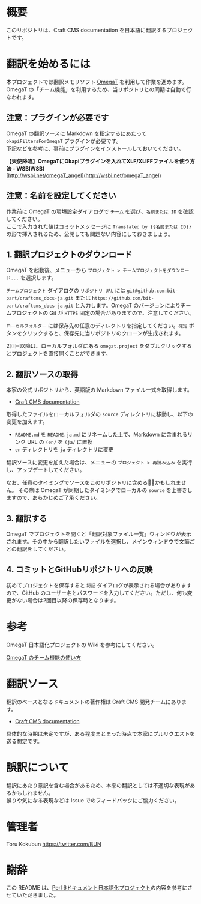 # 概要

このリポジトリは、Craft CMS documentation を日本語に翻訳するプロジェクトです。

# 翻訳を始めるには

本プロジェクトでは翻訳メモリソフト [OmegaT](http://www.omegat.org/ja/omegat.html) を利用して作業を進めます。  
OmegaT の「チーム機能」を利用するため、当リポジトリとの同期は自動で行なわれます。

## 注意：プラグインが必要です

OmegaT の翻訳ソースに Markdown を指定するにあたって `okapiFiltersForOmegaT` プラグインが必要です。  
下記などを参考に、事前にプラグインをインストールしておいてください。

**【天使降臨】OmegaTにOkapiプラグインを入れてXLF/XLIFFファイルを使う方法 - WSBIWSBI**  
[http://wsbi.net/omegaT_angel](http://wsbi.net/omegaT_angel)

## 注意：名前を設定してください

作業前に OmegaT の環境設定ダイアログで `チーム` を選び、`名前または ID` を確認してください。  
ここで入力された値はコミットメッセージに `Translated by {{名前または ID}}` の形で挿入されるため、公開しても問題ない内容にしておきましょう。

## 1. 翻訳プロジェクトのダウンロード

OmegaT を起動後、メニューから `プロジェクト > チームプロジェクトをダウンロード...` を選択します。

`チームプロジェクト` ダイアログの `リポジトリ URL` には `git@github.com:bit-part/craftcms_docs-ja.git` または `https://github.com/bit-part/craftcms_docs-ja.git` と入力します。OmegaT のバージョンによりチームプロジェクトの Git が `HTTPS` 固定の場合がありますので、注意してください。

`ローカルフォルダー` には保存先の任意のディレクトリを指定してください。`確定` ボタンをクリックすると、保存先に当リポジトリのクローンが生成されます。

2回目以降は、ローカルフォルダにある `omegat.project` をダブルクリックするとプロジェクトを直接開くことができます。

## 2. 翻訳ソースの取得

本家の公式リポジトリから、英語版の Markdown ファイル一式を取得します。

* [Craft CMS documentation](https://github.com/craftcms/docs)

取得したファイルをローカルフォルダの `source` ディレクトリに移動し、以下の変更を加えます。

* `README.md` を `README.ja.md` にリネームした上で、Markdown に含まれるリンク URL の `(en/` を `(ja/` に置換
* `en` ディレクトリを `ja` ディレクトリに変更

翻訳ソースに変更を加えた場合は、メニューの `プロジェクト > 再読み込み` を実行し、アップデートしてください。 

なお、任意のタイミングでソースをこのリポジトリに含めるかもしれません。
その際は OmegaT が同期したタイミングでローカルの `source` を上書きしますので、あらかじめご了承ください。

## 3. 翻訳する

OmegaT でプロジェクトを開くと「翻訳対象ファイル一覧」ウィンドウが表示されます。その中から翻訳したいファイルを選択し、メインウィンドウで文節ごとの翻訳をしてください。

## 4. コミットとGitHubリポジトリへの反映

初めてプロジェクトを保存すると `認証` ダイアログが表示される場合がありますので、GitHub のユーザー名とパスワードを入力してください。ただし、何も変更がない場合は2回目以降の保存時となります。

# 参考

OmegaT 日本語化プロジェクトの Wiki を参考にしてください。

[OmegaT のチーム機能の使い方](https://sourceforge.net/p/omegat-jp/wiki/Team_Project_howto/)

# 翻訳ソース

翻訳のベースとなるドキュメントの著作権は Craft CMS 開発チームにあります。

* [Craft CMS documentation](https://github.com/craftcms/docs)

具体的な時期は未定ですが、ある程度まとまった時点で本家にプルリクエストを送る想定です。

# 誤訳について

翻訳にあたり意訳を含む場合があるため、本来の翻訳としては不適切な表現があるかもしれません。  
誤りや気になる表現などは Issue でのフィードバックにご協力ください。

# 管理者

Toru Kokubun <https://twitter.com/BUN>

# 謝辞

この README は、[Perl 6ドキュメント日本語化プロジェクト](https://github.com/yamato/perl6doc-jp)の内容を参考にさせていただきました。
